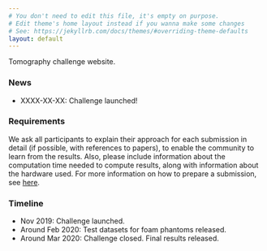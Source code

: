 ```yaml
---
# You don't need to edit this file, it's empty on purpose.
# Edit theme's home layout instead if you wanna make some changes
# See: https://jekyllrb.com/docs/themes/#overriding-theme-defaults
layout: default
---
```


Tomography challenge website.

### News

* XXXX-XX-XX: Challenge launched!

### Requirements

We ask all participants to explain their approach for each submission in detail (if possible, with references to papers),
to enable the community to learn from the results. Also, please include information about the computation time needed to compute results, along with information about the hardware used. For more information on how to prepare a submission, see [here](https://tomochallenge.github.io/submit/).

### Timeline

* Nov 2019: Challenge launched.
* Around Feb 2020: Test datasets for foam phantoms released.
* Around Mar 2020: Challenge closed. Final results released.

